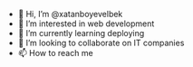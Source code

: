 - 👋 Hi, I’m @xatanboyevelbek
- 👀 I’m interested in web development
- 🌱 I’m currently learning deploying
- 💞️ I’m looking to collaborate on IT companies
- 📫 How to reach me 

<!---
xatanboyevelbek/xatanboyevelbek is a ✨ special ✨ repository because its `README.md` (this file) appears on your GitHub profile.
You can click the Preview link to take a look at your changes.
--->
